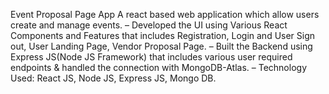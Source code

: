 
Event Proposal Page App
A react based web application which allow users create and manage events.
– Developed the UI using Various React Components and Features that includes Registration, Login and
User Sign out, User Landing Page, Vendor Proposal Page.
– Built the Backend using Express JS(Node JS Framework) that includes various user required endpoints
& handled the connection with MongoDB-Atlas.
– Technology Used: React JS, Node JS, Express JS, Mongo DB.
